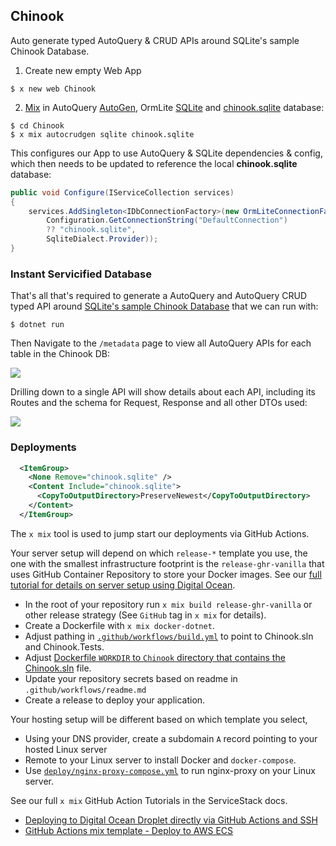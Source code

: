 ## Chinook

Auto generate typed AutoQuery & CRUD APIs around SQLite's sample Chinook Database.

1. Create new empty Web App

```
$ x new web Chinook
```

2. [Mix](https://docs.servicestack.net/mix-tool) in AutoQuery [AutoGen](https://gist.github.com/gistlyn/464a80c15cb3af4f41db7810082dc00c), OrmLite [SQLite](https://gist.github.com/gistlyn/a670c1d9b0ac06caa6a7fbb9b1d44176) and [chinook.sqlite](https://gist.github.com/gistlyn/aa62996dce3a6c1c8680beb8ab98126f) database:

```
$ cd Chinook
$ x mix autocrudgen sqlite chinook.sqlite
```

This configures our App to use AutoQuery & SQLite dependencies & config, which then needs to be updated to reference the local **chinook.sqlite** database:

```csharp
public void Configure(IServiceCollection services)
{
    services.AddSingleton<IDbConnectionFactory>(new OrmLiteConnectionFactory(
        Configuration.GetConnectionString("DefaultConnection") 
        ?? "chinook.sqlite",
        SqliteDialect.Provider));
}
```

### Instant Servicified Database

That's all that's required to generate a AutoQuery and AutoQuery CRUD typed API around [SQLite's sample Chinook Database](https://www.sqlitetutorial.net/sqlite-sample-database/) that we can run with:

    $ dotnet run

Then Navigate to the `/metadata` page to view all AutoQuery APIs for each table in the Chinook DB:

![](https://raw.githubusercontent.com/ServiceStack/docs/master/docs/images/autoquery/chinook-autogen-metadata.png)

Drilling down to a single API will show details about each API, including its Routes and the schema for Request, Response and all other DTOs used:

![](https://raw.githubusercontent.com/ServiceStack/docs/master/docs/images/autoquery/chinook-autogen-createtracks.png)


### Deployments

```xml
  <ItemGroup>
    <None Remove="chinook.sqlite" />
    <Content Include="chinook.sqlite">
      <CopyToOutputDirectory>PreserveNewest</CopyToOutputDirectory>
    </Content>
  </ItemGroup>
```

The `x mix` tool is used to jump start our deployments via GitHub Actions.

Your server setup will depend on which `release-*` template you use, the one with the smallest infrastructure footprint is the `release-ghr-vanilla` that uses GitHub Container Repository to store your Docker images. See our [full tutorial for details on server setup using Digital Ocean](https://docs.servicestack.net/do-github-action-mix-deployment).

- In the root of your repository run `x mix build release-ghr-vanilla` or other release strategy (See `GitHub` tag in `x mix` for details).
- Create a Dockerfile with `x mix docker-dotnet`.
- Adjust pathing in [`.github/workflows/build.yml`](https://github.com/NetCoreApps/Chinook/blob/main/.github/workflows/build.yml#L23) to point to Chinook.sln and Chinook.Tests.
- Adjust [Dockerfile `WORKDIR` to `Chinook` directory that contains the Chinook.sln](https://github.com/NetCoreApps/Chinook/blob/main/Dockerfile#L5) file.
- Update your repository secrets based on readme in `.github/workflows/readme.md`
- Create a release to deploy your application.

 Your hosting setup will be different based on which template you select, 

- Using your DNS provider, create a subdomain `A` record pointing to your hosted Linux server
- Remote to your Linux server to install Docker and `docker-compose`.
- Use [`deploy/nginx-proxy-compose.yml`](https://github.com/NetCoreApps/Chinook/blob/main/deploy/nginx-proxy-compose.yml) to run nginx-proxy on your Linux server.

See our full `x mix` GitHub Action Tutorials in the ServiceStack docs.

- [Deploying to Digital Ocean Droplet directly via GitHub Actions and SSH](https://docs.servicestack.net/do-github-action-mix-deployment)
- [GitHub Actions mix template - Deploy to AWS ECS](https://docs.servicestack.net/mix-github-actions-aws-ecs)
